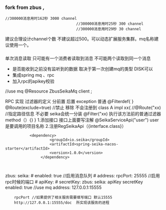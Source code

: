 ### fork from zbus ,
	//300000消息用时162秒 3000 channel
									//300000消息用时25秒 300 channel
									//300000消息用时29秒 30 channel

建议合理设计channel个数 不建议超过500。可以动态扩展服务集群。mq名称建议使用一个。
###
单次消息读取 只可能有一个消费者读取到消息 不可能两个读取到同一个消息 
* 是否能收到之前没有监听到的数据 取决于第一次创建mq的类型 DISK可以
* 集成spring mq 、rpc 
* 加入rpc的apikey校验

//use  mq
@Resource
ZbusSeikaMq client ;

RPC 实现
过滤器的定义  分前置 后置 exception 普通
@Filterdef{ }
@Route(exclude=true) //禁止 移除 不会注册到
class A impl xx{
    //@Route("xx) //指定路径信息 不必要 seika会统一分装
    @Filter("xx) 执行该方法前的普通过滤器
    method（）{}
}
1.添加接口 接口上面要写注解 @SeikaServiceApi("user") user是要调用的项目名称
2.注册RegSeikaApi（{interface.class}）

```
           <dependency>
                    <groupId>io.seika</groupId>
                    <artifactId>spring-seika-nacos-starter</artifactId>
                    <version>1.0.0</version>
                </dependency>
                
                
```
zbus:
    seika:
    #    enabled: true //启用消息队列
    #    address:
        rpcPort: 25555 //启用rpc时候的端口
    #    apiKey:
    #    secretKey:
zbus:
    seika:
        apiKey
        secretKey
        enabled: true //use mq 
        address: 127.0.0.1:15555
        
        rpcPort //如果提供了相关服务需要填写端口 默认15555 
        http://127.0.0.1:15555/doc  所实现该服务的进程
        